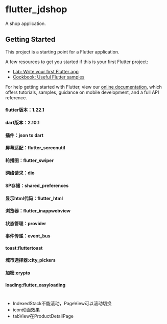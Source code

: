 # flutter_jdshop

A shop application.

## Getting Started

This project is a starting point for a Flutter application.

A few resources to get you started if this is your first Flutter project:

- [Lab: Write your first Flutter app](https://flutter.dev/docs/get-started/codelab)
- [Cookbook: Useful Flutter samples](https://flutter.dev/docs/cookbook)

For help getting started with Flutter, view our
[online documentation](https://flutter.dev/docs), which offers tutorials,
samples, guidance on mobile development, and a full API reference.


#### flutter版本：1.22.1
#### dart版本：2.10.1
#### 插件：json to dart
#### 屏幕适配：flutter_screenutil
#### 轮播图：flutter_swiper
#### 网络请求：dio
#### SP存储：shared_preferences
#### 显示html代码：flutter_html
#### 浏览器：flutter_inappwebview
#### 状态管理：provider
#### 事件传递：event_bus
#### toast:fluttertoast
#### 城市选择器:city_pickers
#### 加密:crypto
#### loading:flutter_easyloading
#
#
#

- IndexedStack不能滚动，PageView可以滚动切换  
- icon动画效果
- tabView在ProductDetailPage
